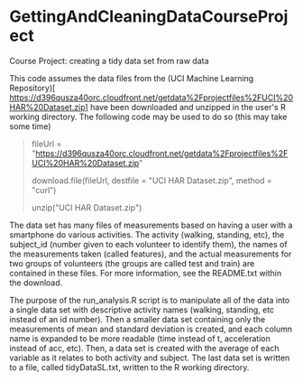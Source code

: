 GettingAndCleaningDataCourseProject
===================================

Course Project: creating a tidy data set from raw data

This code assumes the data files from the (UCI Machine Learning Repository)[ https://d396qusza40orc.cloudfront.net/getdata%2Fprojectfiles%2FUCI%20HAR%20Dataset.zip] have been downloaded and unzipped in the user's R working directory. The following code may be used to do so (this may take some time)
> fileUrl = "https://d396qusza40orc.cloudfront.net/getdata%2Fprojectfiles%2FUCI%20HAR%20Dataset.zip"
>
> download.file(fileUrl, destfile = "UCI HAR Dataset.zip", method = "curl")
>
> unzip("UCI HAR Dataset.zip")
	

The data set has many files of measurements based on having a user with a smartphone do various activities. The activity (walking, standing, etc), the subject_id (number given to each volunteer to identify them), the names of the measurements taken (called features), and the actual measurements for two groups of volunteers (the groups are called test and train) are contained in these files. For more information, see the README.txt within the download.

The purpose of the run_analysis.R script is to manipulate all of the data into a single data set with descriptive activity names (walking, standing, etc instead of an id number). Then a smaller data set containing only the measurements of mean and standard deviation is created, and each column name is expanded to be more readable (time instead of t, acceleration instead of acc, etc). Then, a data set is created with the average of each variable as it relates to both activity and subject. The last data set is written to a file, called tidyDataSL.txt, written to the R working directory.

